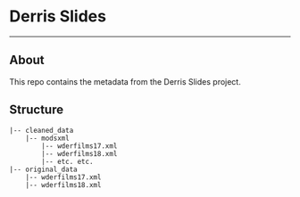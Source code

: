 # Derris Slides

---

## About

This repo contains the metadata from the Derris Slides project.

## Structure

```
|-- cleaned_data
    |-- modsxml
        |-- wderfilms17.xml 
        |-- wderfilms18.xml
        |-- etc. etc.
|-- original_data
    |-- wderfilms17.xml
    |-- wderfilms18.xml

```


